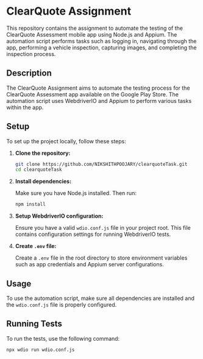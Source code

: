 # ClearQuote Assignment

This repository contains the assignment to automate the testing of the ClearQuote Assessment mobile app using Node.js and Appium. The automation script performs tasks such as logging in, navigating through the app, performing a vehicle inspection, capturing images, and completing the inspection process.


## Description

The ClearQuote Assignment aims to automate the testing process for the ClearQuote Assessment app available on the Google Play Store. The automation script uses WebdriverIO and Appium to perform various tasks within the app.

## Setup 

To set up the project locally, follow these steps:

1. **Clone the repository:**

    ```sh
    git clone https://github.com/NIKSHITHPOOJARY/clearquoteTask.git
    cd clearquoteTask
    ```

2. **Install dependencies:**

    Make sure you have Node.js installed. Then run:

    ```sh
    npm install
    ```

3. **Setup WebdriverIO configuration:**

    Ensure you have a valid `wdio.conf.js` file in your project root. This file contains configuration settings for running WebdriverIO tests.

4. **Create `.env` file:**

    Create a `.env` file in the root directory to store environment variables such as app credentials and Appium server configurations.

## Usage

To use the automation script, make sure all dependencies are installed and the `wdio.conf.js` file is properly configured.

## Running Tests

To run the tests, use the following command:

```sh
npx wdio run wdio.conf.js
